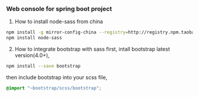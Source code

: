 ### Web console for spring boot project

1. How to install node-sass from china

``` bash
npm install -g mirror-config-china --registry=http://registry.npm.taobao.org
npm install node-sass
```

2. How to integrate bootstrap with sass 
 first, intall bootstrap latest version(4.0+),
 ```bash
 npm install --save bootstrap
 ```
 then include bootstrap into your scss file,
 ``` css
 @import "~bootstrap/scss/bootstrap";
 ```
